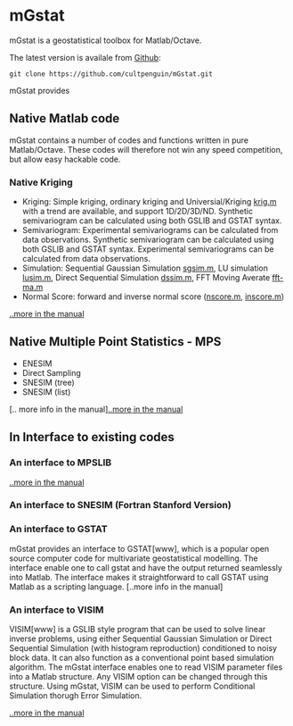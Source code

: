 # mGstat
mGstat is a geostatistical toolbox for Matlab/Octave.

The latest version is availale from [Github](https://github.com/cultpenguin/mGstat):

    git clone https://github.com/cultpenguin/mGstat.git


mGstat provides

## Native Matlab code
mGstat contains a number of codes and functions written in pure Matlab/Octave.
These codes will therefore not win any speed competition, but allow easy hackable code.

### Native Kriging
* Kriging: Simple kriging, ordinary kriging and Universial/Kriging [krig.m](mfiles/krig.m) with a trend are available, and support 1D/2D/3D/ND. Synthetic semivariogram can be calculated using both GSLIB and GSTAT syntax.
* Semivariogram: Experimental semivariograms can be calculated from data observations. Synthetic semivariogram can be calculated using both GSLIB and GSTAT syntax. Experimental semivariograms can be calculated from data observations. 
* Simulation: Sequential Gaussian Simulation [sgsim.m](mfiles/sgsim.m), LU simulation [lusim.m](mfiles/lusim.m), Direct Sequential Simulation [dssim.m](mfiles/dssim.m), FFT Moving Averate [fft-ma.m](mfiles/fft-ma.m)
* Normal Score: forward and inverse normal score ([nscore.m](mfiles/nscore.m), [inscore.m](mfiles/inscore.m))

[..more in the manual](doc/chapKriging.md)

## Native Multiple Point Statistics - MPS
* ENESIM
* Direct Sampling
* SNESIM (tree)
* SNESIM (list)

[.. more info in the manual][..more in the manual](doc/chapMPS.md)

## In Interface to existing codes

### An interface to MPSLIB

[..more in the manual](doc/chapMPSLIB.md)

### An interface to SNESIM (Fortran Stanford Version)

### An interface to GSTAT
mGstat provides an interface to GSTAT[www], which is a popular open source computer code for multivariate geostatistical modelling.
The interface enable one to call gstat and have the output returned seamlessly into Matlab. 
The interface makes it straightforward to call GSTAT using Matlab as a scripting language. 
[..more info in the manual]

### An interface to VISIM
VISIM[www] is a GSLIB style program that can be used to solve linear inverse problems, using either Sequential Gaussian Simulation or Direct Sequential Simulation (with histogram reproduction) conditioned to noisy block data.
It can also function as a conventional point based simulation algorithm.
The mGstat interface enables one to read VISIM parameter files into a Matlab structure. Any VISIM option can be changed through this structure.
Using mGstat, VISIM can be used to perform Conditional Simulation thorugh Error Simulation.

[..more in the manual](doc/chapVISIM.md)

